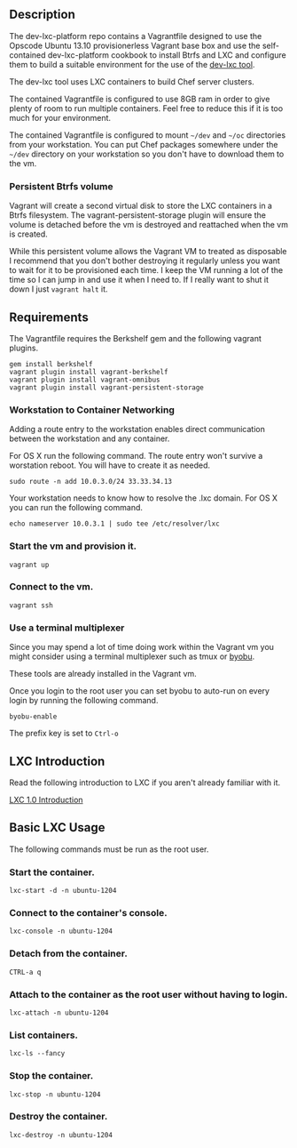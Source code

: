 ## Description

The dev-lxc-platform repo contains a Vagrantfile designed to use the Opscode Ubuntu 13.10
provisionerless Vagrant base box and use the self-contained dev-lxc-platform cookbook
to install Btrfs and LXC and configure them to build a suitable environment for the
use of the [dev-lxc tool](https://github.com/jeremiahsnapp/dev-lxc).

The dev-lxc tool uses LXC containers to build Chef server clusters.

The contained Vagrantfile is configured to use 8GB ram in order to give plenty of room to run
multiple containers. Feel free to reduce this if it is too much for your environment.

The contained Vagrantfile is configured to mount `~/dev` and `~/oc` directories from your
workstation.  You can put Chef packages somewhere under the `~/dev` directory on your
workstation so you don't have to download them to the vm.

### Persistent Btrfs volume

Vagrant will create a second virtual disk to store the LXC containers in a Btrfs filesystem.
The vagrant-persistent-storage plugin will ensure the volume is detached before the vm is
destroyed and reattached when the vm is created.

While this persistent volume allows the Vagrant VM to treated as disposable I recommend
that you don't bother destroying it regularly unless you want to wait for it to be
provisioned each time.  I keep the VM running a lot of the time so I can jump in
and use it when I need to.  If I really want to shut it down I just `vagrant halt` it.

## Requirements

The Vagrantfile requires the Berkshelf gem and the following vagrant plugins.

    gem install berkshelf
    vagrant plugin install vagrant-berkshelf
    vagrant plugin install vagrant-omnibus
	vagrant plugin install vagrant-persistent-storage

### Workstation to Container Networking

Adding a route entry to the workstation enables direct communication between
the workstation and any container.

For OS X run the following command.
The route entry won't survive a worstation reboot. You will have to create it as needed.

    sudo route -n add 10.0.3.0/24 33.33.34.13

Your workstation needs to know how to resolve the .lxc domain.
For OS X you can run the following command.

    echo nameserver 10.0.3.1 | sudo tee /etc/resolver/lxc

### Start the vm and provision it.

    vagrant up

### Connect to the vm.

    vagrant ssh

### Use a terminal multiplexer

Since you may spend a lot of time doing work within the Vagrant vm you might
consider using a terminal multiplexer such as tmux or [byobu](http://byobu.co/).

These tools are already installed in the Vagrant vm.

Once you login to the root user you can set byobu to auto-run on every login by
running the following command.

    byobu-enable

The prefix key is set to `Ctrl-o`

## LXC Introduction

Read the following introduction to LXC if you aren't already familiar with it.

[LXC 1.0 Introduction](https://www.stgraber.org/2013/12/20/lxc-1-0-blog-post-series/)

## Basic LXC Usage

The following commands must be run as the root user.

### Start the container.

    lxc-start -d -n ubuntu-1204

### Connect to the container's console.

    lxc-console -n ubuntu-1204

### Detach from the container.

    CTRL-a q

### Attach to the container as the root user without having to login.

    lxc-attach -n ubuntu-1204

### List containers.

    lxc-ls --fancy

### Stop the container.

    lxc-stop -n ubuntu-1204

### Destroy the container.

    lxc-destroy -n ubuntu-1204
